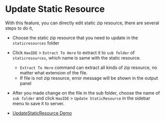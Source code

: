 # Update Static Resource
With this feature, you can directly edit static zip resource, there are several steps to do it,

* Choose the static zip resource that you need to update in the ```staticresources``` folder

* Click ``HaoIDE`` > ``Extract To Here`` to extract it to ``sub folder`` of ``staticresources``, which name is same with the static resource.
    - ``Extract To Here`` command can extract all kinds of zip resource, no matter what extension of the file.
    - If file is not zip resource, error message will be shown in the output panel

* After you made change on the file in the sub folder, choose the name of ``sub folder`` and click ``HaoIDE`` > ``Update StaticResource`` in the sidebar menu to save it to server.

* [UpdateStaticResource Demo](https://raw.githubusercontent.com/xjsender/SublimeApexScreenshot/master/UpdateStaticResource.gif)
